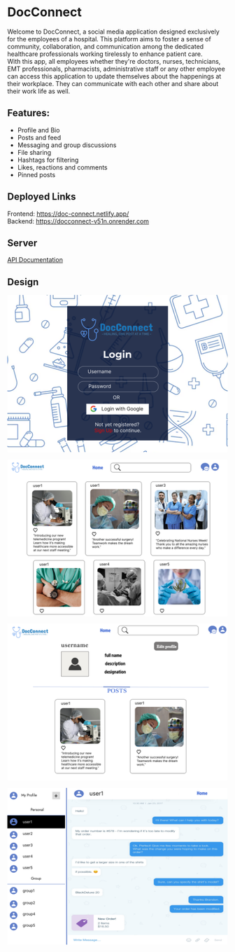 # DocConnect
Welcome to DocConnect, a social media application designed exclusively for the employees of a hospital. This platform aims to foster a sense of community, collaboration, and communication among the dedicated healthcare professionals working tirelessly to enhance patient care.  
With this app, all employees whether they're doctors, nurses, technicians, EMT professionals, pharmacists, administrative staff or any other employee can access this application to update themselves about the happenings at their workplace. They can communicate with each other and share about their work life as well.

## Features:

- Profile and Bio
- Posts and feed
- Messaging and group discussions
- File sharing
- Hashtags for filtering
- Likes, reactions and comments
- Pinned posts

## Deployed Links
Frontend: https://doc-connect.netlify.app/  
Backend: https://docconnect-v51n.onrender.com

## Server
[API Documentation](https://documenter.getpostman.com/view/32312306/2s9YymFjCc#c60f9810-efda-4152-9a38-f4448c64c4e7)

## Design
![Login Page](./assets/login.png)  

![Home Page](./assets/home.png)  

![Profile Page](./assets/profile.png)  

![Chat Page](./assets/chat.png)  

